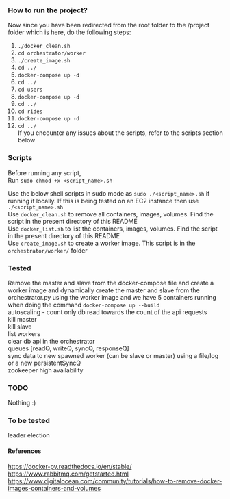 ### How to run the project?
Now since you have been redirected from the root folder to the /project folder which is here, do the following steps:
1. `./docker_clean.sh`
2. `cd orchestrator/worker`
3. `./create_image.sh`
4. `cd ../`
5. `docker-compose up -d`
6. `cd ../`
7. `cd users`
8. `docker-compose up -d`
9. `cd ../`
10. `cd rides`
11. `docker-compose up -d`
12. `cd ../`
<br/> If you encounter any issues about the scripts, refer to the scripts section below

### Scripts
Before running any script,<br/>
Run `sudo chmod +x <script_name>.sh` <br/>

Use the below shell scripts in sudo mode as `sudo ./<script_name>.sh` if running it locally. If this is being tested on an EC2 instance then use `./<script_name>.sh`<br/>
Use `docker_clean.sh` to remove all containers, images, volumes. Find the script in the present directory of this README <br/>
Use `docker_list.sh` to list the containers, images, volumes. Find the script in the present directory of this README <br/>
Use `create_image.sh` to create a worker image. This script is in the `orchestrator/worker/` folder <br/>

### Tested
Remove the master and slave from the docker-compose file and create a worker image and dynamically create the master and slave from the orchestrator.py using the worker image and we have 5 containers running when doing the command `docker-compose up --build`<br/>
autoscaling - count only db read towards the count of the api requests <br/>
kill master <br/>
kill slave <br/>
list workers <br/>
clear db api in the orchestrator <br/>
queues [readQ, writeQ, syncQ, responseQ] <br/>
sync data to new spawned worker (can be slave or master) using a file/log or a new persistentSyncQ <br/>
zookeeper high availability <br/>

### TODO
Nothing :)<br/>

### To be tested
leader election <br/>

#### References
https://docker-py.readthedocs.io/en/stable/ <br/>
https://www.rabbitmq.com/getstarted.html <br/>
https://www.digitalocean.com/community/tutorials/how-to-remove-docker-images-containers-and-volumes <br/>
